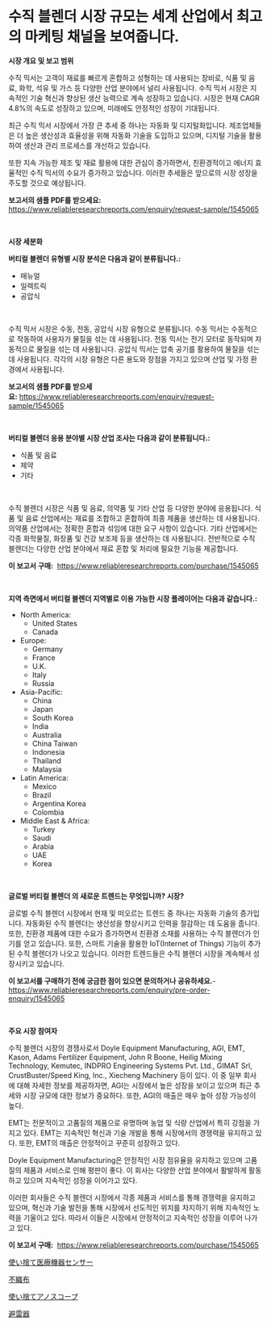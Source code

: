 <p><h1>수직 블렌더 시장 규모는 세계 산업에서 최고의 마케팅 채널을 보여줍니다.</h1></p><p><strong>시장 개요 및 보고 범위</strong></p>
<p><p>수직 믹서는 고객이 재료를 빠르게 혼합하고 성형하는 데 사용되는 장비로, 식품 및 음료, 화학, 석유 및 가스 등 다양한 산업 분야에서 널리 사용됩니다. 수직 믹서 시장은 지속적인 기술 혁신과 향상된 생산 능력으로 계속 성장하고 있습니다. 시장은 현재 CAGR 4.8%의 속도로 성장하고 있으며, 미래에도 안정적인 성장이 기대됩니다.</p><p>최근 수직 믹서 시장에서 가장 큰 추세 중 하나는 자동화 및 디지털화입니다. 제조업체들은 더 높은 생산성과 효율성을 위해 자동화 기술을 도입하고 있으며, 디지털 기술을 활용하여 생산과 관리 프로세스를 개선하고 있습니다.</p><p>또한 지속 가능한 제조 및 재료 활용에 대한 관심이 증가하면서, 친환경적이고 에너지 효율적인 수직 믹서의 수요가 증가하고 있습니다. 이러한 추세들은 앞으로의 시장 성장을 주도할 것으로 예상됩니다.</p></p>
<p><strong>보고서의 샘플 PDF를 받으세요:</strong> <a href="https://www.reliableresearchreports.com/enquiry/request-sample/1545065">https://www.reliableresearchreports.com/enquiry/request-sample/1545065</a></p>
<p>&nbsp;</p>
<p><strong>시장 세분화</strong></p>
<p><strong>버티컬 블렌더 유형별 시장 분석은 다음과 같이 분류됩니다.:</strong></p>
<p><ul><li>매뉴얼</li><li>일렉트릭</li><li>공압식</li></ul></p>
<p>&nbsp;</p>
<p><p>수직 믹서 시장은 수동, 전동, 공압식 시장 유형으로 분류됩니다. 수동 믹서는 수동적으로 작동하여 사용자가 물질을 섞는 데 사용됩니다. 전동 믹서는 전기 모터로 동작되며 자동적으로 물질을 섞는 데 사용됩니다. 공압식 믹서는 압축 공기를 활용하여 물질을 섞는 데 사용됩니다. 각각의 시장 유형은 다른 용도와 장점을 가지고 있으며 산업 및 가정 환경에서 사용됩니다.</p></p>
<p><strong>보고서의 샘플 PDF를 받으세요:</strong>&nbsp;<a href="https://www.reliableresearchreports.com/enquiry/request-sample/1545065">https://www.reliableresearchreports.com/enquiry/request-sample/1545065</a></p>
<p>&nbsp;</p>
<p><strong> 버티컬 블렌더 응용 분야별 시장 산업 조사는 다음과 같이 분류됩니다.:</strong></p>
<p><ul><li>식품 및 음료</li><li>제약</li><li>기타</li></ul></p>
<p>&nbsp;</p>
<p><p>수직 블렌더 시장은 식품 및 음료, 의약품 및 기타 산업 등 다양한 분야에 응용됩니다. 식품 및 음료 산업에서는 재료를 조합하고 혼합하여 최종 제품을 생산하는 데 사용됩니다. 의약품 산업에서는 정확한 혼합과 섞임에 대한 요구 사항이 있습니다. 기타 산업에서는 각종 화학물질, 화장품 및 건강 보조제 등을 생산하는 데 사용됩니다. 전반적으로 수직 블렌더는 다양한 산업 분야에서 재료 혼합 및 처리에 필요한 기능을 제공합니다.</p></p>
<p><strong>이 보고서 구매:</strong>&nbsp; <a href="https://www.reliableresearchreports.com/purchase/1545065">https://www.reliableresearchreports.com/purchase/1545065</a></p>
<p>&nbsp;</p>
<p><strong>지역 측면에서 버티컬 블렌더 지역별로 이용 가능한 시장 플레이어는 다음과 같습니다.:</strong></p>
<p><ul>
    <li>
        North America:
        <ul>
            <li>United States</li>
            <li>Canada</li>
        </ul>
    </li>
    <li>
        Europe:
        <ul>
            <li>Germany</li>
            <li>France</li>
            <li>U.K.</li>
            <li>Italy</li>
            <li>Russia</li>
        </ul>
    </li>
    <li>
        Asia-Pacific:
        <ul>
            <li>China</li>
            <li>Japan</li>
            <li>South Korea</li>
            <li>India</li>
            <li>Australia</li>
            <li>China Taiwan</li>
            <li>Indonesia</li>
            <li>Thailand</li>
            <li>Malaysia</li>
        </ul>
    </li>
    <li>
        Latin America:
        <ul>
            <li>Mexico</li>
            <li>Brazil</li>
            <li>Argentina Korea</li>
            <li>Colombia</li>
        </ul>
    </li>
    <li>
        Middle East & Africa:
        <ul>
            <li>Turkey</li>
            <li>Saudi</li>
            <li>Arabia</li>
            <li>UAE</li>
            <li>Korea</li>
        </ul>
    </li>
    </ul></p>
<p>&nbsp;</p>
<p><strong>글로벌 버티컬 블렌더 의 새로운 트렌드는 무엇입니까? 시장?</strong></p>
<p><p>글로벌 수직 블렌더 시장에서 현재 및 떠오르는 트렌드 중 하나는 자동화 기술의 증가입니다. 자동화된 수직 블렌더는 생산성을 향상시키고 인력을 절감하는 데 도움을 줍니다. 또한, 친환경 제품에 대한 수요가 증가하면서 친환경 소재를 사용하는 수직 블렌더가 인기를 얻고 있습니다. 또한, 스마트 기술을 활용한 IoT(Internet of Things) 기능이 추가된 수직 블렌더가 나오고 있습니다. 이러한 트렌드들은 수직 블렌더 시장을 계속해서 성장시키고 있습니다.</p></p>
<p><strong>이 보고서를 구매하기 전에 궁금한 점이 있으면 문의하거나 공유하세요.</strong>- <a href="https://www.reliableresearchreports.com/enquiry/pre-order-enquiry/1545065">https://www.reliableresearchreports.com/enquiry/pre-order-enquiry/1545065</a></p>
<p>&nbsp;</p>
<p><strong>주요 시장 참여자</strong></p>
<p><p>수직 블렌더 시장의 경쟁사로서 Doyle Equipment Manufacturing, AGI, EMT, Kason, Adams Fertilizer Equipment, John R Boone, Heilig Mixing Technology, Kemutec, INDPRO Engineering Systems Pvt. Ltd., GIMAT Srl, CrustBuster/Speed King, Inc., Xiecheng Machinery 등이 있다. 이 중 일부 회사에 대해 자세한 정보를 제공하자면, AGI는 시장에서 높은 성장을 보이고 있으며 최근 추세와 시장 규모에 대한 정보가 중요하다. 또한, AGI의 매출은 매우 높아 성장 가능성이 높다.</p><p>EMT는 전문적이고 고품질의 제품으로 유명하며 농업 및 식량 산업에서 특히 강점을 가지고 있다. EMT는 지속적인 혁신과 기술 개발을 통해 시장에서의 경쟁력을 유지하고 있다. 또한, EMT의 매출은 안정적이고 꾸준히 성장하고 있다.</p><p>Doyle Equipment Manufacturing은 안정적인 시장 점유율을 유지하고 있으며 고품질의 제품과 서비스로 인해 평판이 좋다. 이 회사는 다양한 산업 분야에서 활발하게 활동하고 있으며 지속적인 성장을 이어가고 있다.</p><p>이러한 회사들은 수직 블렌더 시장에서 각종 제품과 서비스를 통해 경쟁력을 유지하고 있으며, 혁신과 기술 발전을 통해 시장에서 선도적인 위치를 차지하기 위해 지속적인 노력을 기울이고 있다. 따라서 이들은 시장에서 안정적이고 지속적인 성장을 이루어 나가고 있다.</p></p>
<p><strong>이 보고서 구매:</strong>&nbsp;&nbsp;<a href="https://www.reliableresearchreports.com/purchase/1545065">https://www.reliableresearchreports.com/purchase/1545065</a></p>
<p><p><a href="https://github.com/KaydenJohns1964/Market-Research-Report-List-1/blob/main/311533014857.md">使い捨て医療機器センサー</a></p><p><a href="https://medium.com/@r.aspinall_32685/%E9%9D%9E%E7%B9%94%E5%B8%83%E5%B8%82%E5%A0%B4%E3%81%AE%E6%B4%9E%E5%AF%9F-%E5%B8%82%E5%A0%B4%E5%8B%95%E5%90%91-%E6%88%90%E9%95%B7-2024%E5%B9%B4%E3%81%8B%E3%82%892031%E5%B9%B4%E3%81%BE%E3%81%A7%E3%81%AE%E4%BA%88%E6%B8%AC-978e79ee82ac">不織布</a></p><p><a href="https://github.com/marbadji/Market-Research-Report-List-1/blob/main/552399414856.md">使い捨てアノスコープ</a></p><p><a href="https://medium.com/@jack3lambert/%E9%9B%B7%E3%82%B5%E3%83%BC%E3%82%B8%E3%82%A2%E3%83%AC%E3%82%B9%E3%82%BF%E5%B8%82%E5%A0%B4%E6%8C%87%E6%A8%99%E3%81%AE%E8%A7%A3%E8%AA%AD-%E5%B8%82%E5%A0%B4%E3%82%B7%E3%82%A7%E3%82%A2-%E3%83%88%E3%83%AC%E3%83%B3%E3%83%89-%E3%81%8A%E3%82%88%E3%81%B3%E6%88%90%E9%95%B7%E3%83%91%E3%82%BF%E3%83%BC%E3%83%B3-3f58c72a3509">避雷器</a></p></p>
